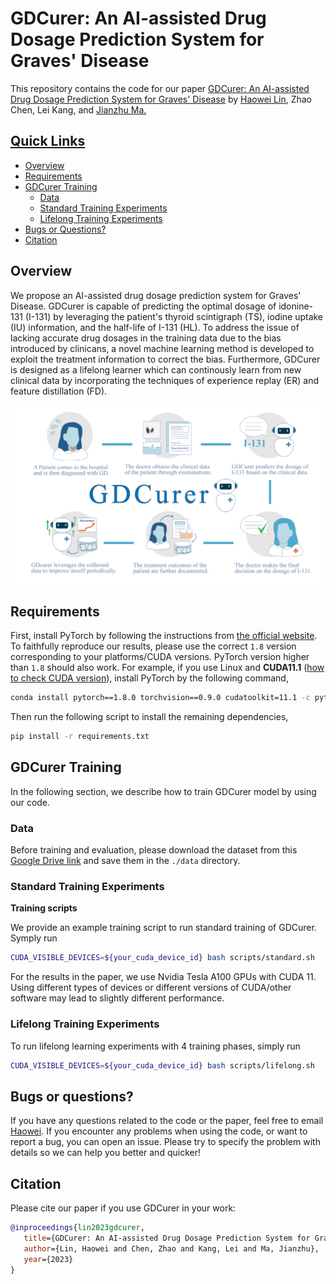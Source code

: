 # GDCurer: An AI-assisted Drug Dosage Prediction System for Graves' Disease

This repository contains the code for our paper [GDCurer: An AI-assisted Drug Dosage Prediction System for Graves' Disease](#) by <a href="https://linhaowei1.github.io/"> Haowei Lin</a>, Zhao Chen, Lei Kang, and <a href="https://majianzhu.com/"> Jianzhu Ma.


## Quick Links

  - [Overview](#overview)
  - [Requirements](#requirements)
  - [GDCurer Training](#gdcurer-training)
    - [Data](#data)
    - [Standard Training Experiments](#standard-training-experiments)
    - [Lifelong Training Experiments](#lifelong-training-experiments)
  - [Bugs or Questions?](#bugs-or-questions)
  - [Citation](#citation)

## Overview

We propose an AI-assisted drug dosage prediction system for Graves' Disease. GDCurer is capable of predicting the optimal dosage of idonine-131 (I-131) by leveraging  the patient's thyroid scintigraph (TS), iodine uptake (IU) information, and the half-life of I-131 (HL). To address the issue of lacking accurate drug dosages in the training data due to the bias introduced by clinicans, a novel machine learning method is developed to exploit the treatment information to correct the bias. Furthermore, GDCurer is designed as a lifelong learner which can continously learn from new clinical data by incorporating the techniques of experience replay (ER) and feature distillation (FD).

![](figures/GDcurer.png)


## Requirements

First, install PyTorch by following the instructions from [the official website](https://pytorch.org). To faithfully reproduce our results, please use the correct `1.8` version corresponding to your platforms/CUDA versions. PyTorch version higher than `1.8` should also work. For example, if you use Linux and **CUDA11.1** ([how to check CUDA version](https://varhowto.com/check-cuda-version/)), install PyTorch by the following command,

```bash
conda install pytorch==1.8.0 torchvision==0.9.0 cudatoolkit=11.1 -c pytorch -c conda-forge
```

Then run the following script to install the remaining dependencies,

```bash
pip install -r requirements.txt
```

## GDCurer Training

In the following section, we describe how to train GDCurer model by using our code.

### Data

Before training and evaluation, please download the dataset from this [Google Drive link](#) and save them in the `./data` directory. 

### Standard Training Experiments

**Training scripts**

We provide an example training script to run standard training of GDCurer. Symply run

```bash
CUDA_VISIBLE_DEVICES=${your_cuda_device_id} bash scripts/standard.sh
```

For the results in the paper, we use Nvidia Tesla A100 GPUs with CUDA 11. Using different types of devices or different versions of CUDA/other software may lead to slightly different performance.

### Lifelong Training Experiments

To run lifelong learning experiments with 4 training phases, simply run

```bash
CUDA_VISIBLE_DEVICES=${your_cuda_device_id} bash scripts/lifelong.sh
```

## Bugs or questions?

If you have any questions related to the code or the paper, feel free to email [Haowei](`linhaowei@pku.edu.cn`). If you encounter any problems when using the code, or want to report a bug, you can open an issue. Please try to specify the problem with details so we can help you better and quicker!

## Citation

Please cite our paper if you use GDCurer in your work:

```bibtex
@inproceedings{lin2023gdcurer,
   title={GDCurer: An AI-assisted Drug Dosage Prediction System for Graves' Disease},
   author={Lin, Haowei and Chen, Zhao and Kang, Lei and Ma, Jianzhu},
   year={2023}
}
```